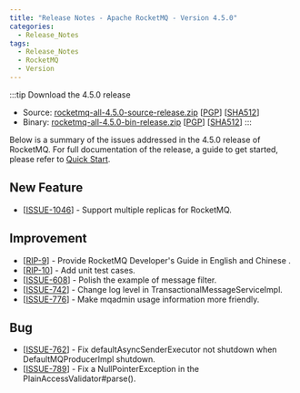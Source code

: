 ```yaml
---
title: "Release Notes - Apache RocketMQ - Version 4.5.0"
categories:
  - Release_Notes
tags:
  - Release_Notes
  - RocketMQ
  - Version
---
```


:::tip Download the 4.5.0 release
    
* Source: [rocketmq-all-4.5.0-source-release.zip](https://archive.apache.org/dist/rocketmq/4.5.0/rocketmq-all-4.5.0-source-release.zip) [[PGP](https://archive.apache.org/dist/rocketmq/4.5.0/rocketmq-all-4.5.0-source-release.zip.asc)] [[SHA512](https://archive.apache.org/dist/rocketmq/4.5.0/rocketmq-all-4.5.0-source-release.zip.sha512)]
* Binary: [rocketmq-all-4.5.0-bin-release.zip](https://archive.apache.org/dist/rocketmq/4.5.0/rocketmq-all-4.5.0-bin-release.zip) [[PGP](https://archive.apache.org/dist/rocketmq/4.5.0/rocketmq-all-4.5.0-bin-release.zip.asc)] [[SHA512](https://archive.apache.org/dist/rocketmq/4.5.0/rocketmq-all-4.5.0-bin-release.zip.sha512)]
:::
<!--truncate-->

Below is a summary of the issues addressed in the 4.5.0 release of RocketMQ. For full documentation of the release, a guide to get started, please refer to <a href='/docs/介绍/02quickstart/'>Quick Start</a>.


## New Feature
<ul>
<li>[<a href='https://github.com/apache/rocketmq/pull/1046'>ISSUE-1046</a>] -  Support multiple replicas for RocketMQ.
</li>
</ul>

## Improvement
<ul>
<li>[<a href='https://github.com/apache/rocketmq/pulls?utf8=✓&q=is%3Apr+is%3Amerged+RIP-9'>RIP-9</a>] -  Provide RocketMQ Developer's Guide in English and Chinese
.
</li>
<li>[<a href='https://github.com/apache/rocketmq/pulls?utf8=✓&q=is%3Apr+is%3Amerged+RIP-10'>RIP-10</a>] -  Add unit test cases.
</li>
<li>[<a href='https://github.com/apache/rocketmq/issues/608'>ISSUE-608</a>] -  Polish the example of message filter.
</li>
<li>[<a href='https://github.com/apache/rocketmq/pull/742'>ISSUE-742</a>] -  Change log level in TransactionalMessageServiceImpl.
</li>
<li>[<a href='https://github.com/apache/rocketmq/issues/776'>ISSUE-776</a>] -  Make mqadmin usage information more friendly.
</li>
</ul>

## Bug
<ul>
<li>[<a href='https://github.com/apache/rocketmq/issues/762'>ISSUE-762</a>] -  Fix defaultAsyncSenderExecutor not shutdown when DefaultMQProducerImpl shutdown.
</li>
<li>[<a href='https://github.com/apache/rocketmq/issues/789'>ISSUE-789</a>] -  Fix a NullPointerException in the PlainAccessValidator#parse().
</li>
</ul>
                                        
            


